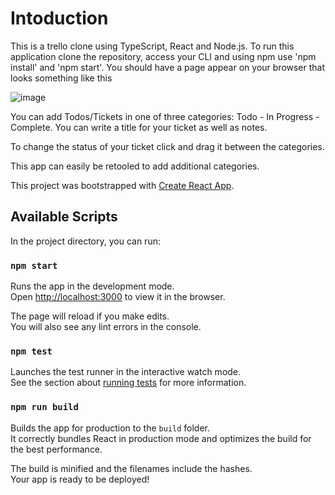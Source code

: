# Intoduction

This is a trello clone using TypeScript, React and Node.js. 
To run this application clone the repository, access your CLI and using npm use 'npm install' and 'npm start'. You should have a page appear on your browser that looks something like this


![image](https://user-images.githubusercontent.com/38140009/177021410-1d5482ad-1626-45e2-9cce-1a5ce8dc2744.png)

You can add Todos/Tickets in one of three categories: Todo - In Progress - Complete. You can write a title for your ticket as well as notes.

To change the status of your ticket click and drag it between the categories.

This app can easily be retooled to add additional categories. 


This project was bootstrapped with [Create React App](https://github.com/facebook/create-react-app).

## Available Scripts

In the project directory, you can run:

### `npm start`

Runs the app in the development mode.\
Open [http://localhost:3000](http://localhost:3000) to view it in the browser.

The page will reload if you make edits.\
You will also see any lint errors in the console.

### `npm test`

Launches the test runner in the interactive watch mode.\
See the section about [running tests](https://facebook.github.io/create-react-app/docs/running-tests) for more information.

### `npm run build`

Builds the app for production to the `build` folder.\
It correctly bundles React in production mode and optimizes the build for the best performance.

The build is minified and the filenames include the hashes.\
Your app is ready to be deployed!
